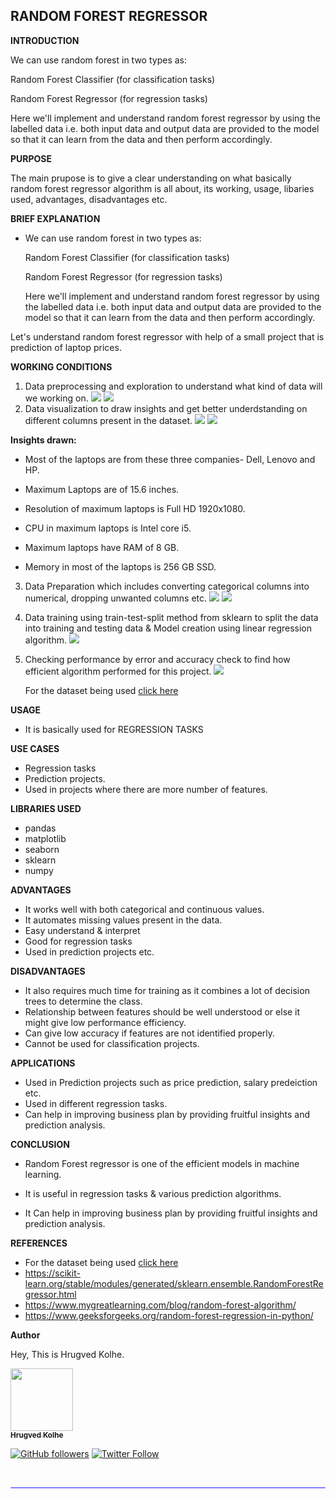 ## **RANDOM FOREST REGRESSOR**

**INTRODUCTION**

We can use random forest in two types as:

Random Forest Classifier (for classification tasks)

Random Forest Regressor (for regression tasks)


Here we'll implement and understand random forest regressor by using  the labelled data i.e. both input data and output data are provided to the model so that it can learn from the data and then perform accordingly.

**PURPOSE**

The main prupose is to give a clear understanding on what basically random forest regressor algorithm is all about, its working, usage, libaries used, advantages, disadvantages etc.

**BRIEF EXPLANATION**
- We can use random forest in two types as:

    Random Forest Classifier (for classification tasks)

    Random Forest Regressor (for regression tasks)


    Here we'll implement and understand random forest regressor by using  the labelled data i.e. both input data and output data are provided to the model so that it can learn from the data and then perform accordingly.

Let's understand random forest regressor with help of a small project that is prediction of laptop prices.

**WORKING CONDITIONS**
1.  Data preprocessing and exploration to understand what kind of data will we working on.
![](https://github.com/ayushi424/DS-ScriptsNook/blob/main/Machine%20Learning/Algorithms/Random%20Forest%20Regressor/Images/rrr1.jpg)
![](https://github.com/ayushi424/DS-ScriptsNook/blob/main/Machine%20Learning/Algorithms/Random%20Forest%20Regressor/Images/rrr2.jpg)
2.  Data visualization to draw insights and get better underdstanding on different columns present in the dataset.
![](https://github.com/ayushi424/DS-ScriptsNook/blob/main/Machine%20Learning/Algorithms/Random%20Forest%20Regressor/Images/rrr3.jpg)
![](https://github.com/ayushi424/DS-ScriptsNook/blob/main/Machine%20Learning/Algorithms/Random%20Forest%20Regressor/Images/rrr4.jpg)


**Insights drawn:**
*   Most of the laptops are from these three companies- Dell, Lenovo and HP.

*   Maximum Laptops are of 15.6 inches.

*   Resolution of maximum laptops is Full HD 1920x1080.

*   CPU in maximum laptops is Intel core i5.

*   Maximum laptops have RAM of 8 GB.

*   Memory in most of the laptops is 256 GB SSD.


3.  Data Preparation which includes converting categorical columns into numerical, dropping unwanted columns etc.
![](https://github.com/ayushi424/DS-ScriptsNook/blob/main/Machine%20Learning/Algorithms/Random%20Forest%20Regressor/Images/rrr5.jpg)
![](https://github.com/ayushi424/DS-ScriptsNook/blob/main/Machine%20Learning/Algorithms/Random%20Forest%20Regressor/Images/rrr6.jpg)
4.  Data training using train-test-split method from sklearn to split the data into training and testing data & Model creation using linear regression algorithm.
![](https://github.com/ayushi424/DS-ScriptsNook/blob/main/Machine%20Learning/Algorithms/Random%20Forest%20Regressor/Images/rrr7.jpg) 
5.  Checking performance by error and accuracy check to find how efficient algorithm performed for this project.
![](https://github.com/ayushi424/DS-ScriptsNook/blob/main/Machine%20Learning/Algorithms/Random%20Forest%20Regressor/Images/rrr8.jpg)

    For the dataset being used [click here](https://www.kaggle.com/ionaskel/laptop-prices)

**USAGE**
- It is basically used for REGRESSION TASKS

**USE CASES**
- Regression tasks
- Prediction projects.
- Used in projects where there are more number of features.

**LIBRARIES USED**
- pandas
- matplotlib
- seaborn
- sklearn
- numpy

**ADVANTAGES**
- It works well with both categorical and continuous values.
- It automates missing values present in the data.
- Easy understand & interpret
- Good for regression tasks
- Used in prediction projects etc.

**DISADVANTAGES**
- It also requires much time for training as it combines a lot of decision trees to determine the class.
- Relationship between features should be well understood or else it might give low performance efficiency.
- Can give low accuracy if features are not identified properly.
- Cannot be used for classification projects.

**APPLICATIONS**
- Used in Prediction projects such as price prediction, salary predeiction etc.
- Used in different regression tasks.
- Can help in improving business plan by providing fruitful insights and prediction analysis.

**CONCLUSION**
*   Random Forest regressor is one of the efficient models in machine learning.

*   It is useful in regression tasks & various prediction algorithms.

*   It Can help in improving business plan by providing fruitful insights and prediction analysis.


**REFERENCES**

- For the dataset being used [click here](https://www.kaggle.com/ionaskel/laptop-prices)
- https://scikit-learn.org/stable/modules/generated/sklearn.ensemble.RandomForestRegressor.html
- https://www.mygreatlearning.com/blog/random-forest-algorithm/
- https://www.geeksforgeeks.org/random-forest-regression-in-python/


**Author**


Hey, This is Hrugved Kolhe.

<a href="https://github.com/hrugved06"><img src="https://avatars.githubusercontent.com/u/59966943?s=400&u=445f4a7598547c0ecdeb22a265dd1a3dad9e297d&v=4" width="100px;" alt=""/><br /><sub><b> Hrugved Kolhe</b></sub></a>
</br>

[![GitHub followers](https://img.shields.io/github/followers/hrugved06.svg?label=Follow%20@hrugved06&style=social)](https://github.com/hrugved06)  [![Twitter Follow](https://img.shields.io/twitter/follow/HrugVed_?style=social)](https://twitter.com/HrugVed_)

</br>
<hr style="height:2px;#8080ffborder-width:0;border-radius: 5px;color:gray;background-color:#8080ff">
</br>